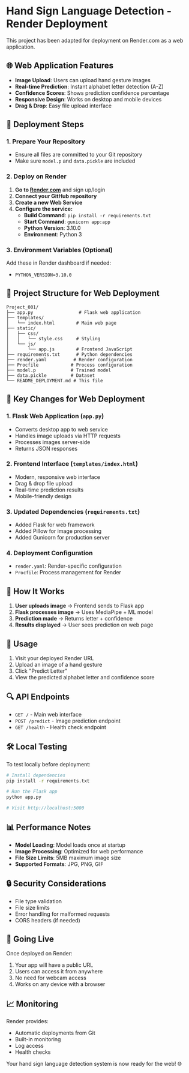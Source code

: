 # Hand Sign Language Detection - Render Deployment

This project has been adapted for deployment on Render.com as a web application.

## 🌐 Web Application Features

- **Image Upload**: Users can upload hand gesture images
- **Real-time Prediction**: Instant alphabet letter detection (A-Z)
- **Confidence Scores**: Shows prediction confidence percentage
- **Responsive Design**: Works on desktop and mobile devices
- **Drag & Drop**: Easy file upload interface

## 🚀 Deployment Steps

### 1. Prepare Your Repository
- Ensure all files are committed to your Git repository
- Make sure `model.p` and `data.pickle` are included

### 2. Deploy on Render

1. **Go to [Render.com](https://render.com)** and sign up/login
2. **Connect your GitHub repository**
3. **Create a new Web Service**
4. **Configure the service:**
   - **Build Command**: `pip install -r requirements.txt`
   - **Start Command**: `gunicorn app:app`
   - **Python Version**: 3.10.0
   - **Environment**: Python 3

### 3. Environment Variables (Optional)
Add these in Render dashboard if needed:
- `PYTHON_VERSION=3.10.0`

## 📁 Project Structure for Web Deployment

```
Project_001/
├── app.py                 # Flask web application
├── templates/
│   └── index.html        # Main web page
├── static/
│   ├── css/
│   │   └── style.css     # Styling
│   └── js/
│       └── app.js        # Frontend JavaScript
├── requirements.txt      # Python dependencies
├── render.yaml          # Render configuration
├── Procfile            # Process configuration
├── model.p             # Trained model
├── data.pickle         # Dataset
└── README_DEPLOYMENT.md # This file
```

## 🔧 Key Changes for Web Deployment

### 1. **Flask Web Application** (`app.py`)
- Converts desktop app to web service
- Handles image uploads via HTTP requests
- Processes images server-side
- Returns JSON responses

### 2. **Frontend Interface** (`templates/index.html`)
- Modern, responsive web interface
- Drag & drop file upload
- Real-time prediction results
- Mobile-friendly design

### 3. **Updated Dependencies** (`requirements.txt`)
- Added Flask for web framework
- Added Pillow for image processing
- Added Gunicorn for production server

### 4. **Deployment Configuration**
- `render.yaml`: Render-specific configuration
- `Procfile`: Process management for Render

## 🎯 How It Works

1. **User uploads image** → Frontend sends to Flask app
2. **Flask processes image** → Uses MediaPipe + ML model
3. **Prediction made** → Returns letter + confidence
4. **Results displayed** → User sees prediction on web page

## 📱 Usage

1. Visit your deployed Render URL
2. Upload an image of a hand gesture
3. Click "Predict Letter"
4. View the predicted alphabet letter and confidence score

## 🔍 API Endpoints

- `GET /` - Main web interface
- `POST /predict` - Image prediction endpoint
- `GET /health` - Health check endpoint

## 🛠️ Local Testing

To test locally before deployment:

```bash
# Install dependencies
pip install -r requirements.txt

# Run the Flask app
python app.py

# Visit http://localhost:5000
```

## 📊 Performance Notes

- **Model Loading**: Model loads once at startup
- **Image Processing**: Optimized for web performance
- **File Size Limits**: 5MB maximum image size
- **Supported Formats**: JPG, PNG, GIF

## 🔒 Security Considerations

- File type validation
- File size limits
- Error handling for malformed requests
- CORS headers (if needed)

## 🚀 Going Live

Once deployed on Render:
1. Your app will have a public URL
2. Users can access it from anywhere
3. No need for webcam access
4. Works on any device with a browser

## 📈 Monitoring

Render provides:
- Automatic deployments from Git
- Built-in monitoring
- Log access
- Health checks

Your hand sign language detection system is now ready for the web! 🌐
